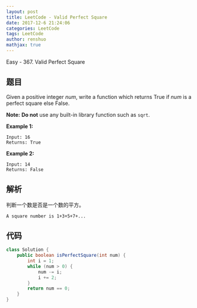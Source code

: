 ```yaml
---
layout: post
title: LeetCode - Valid Perfect Square
date: 2017-12-6 21:24:06
categories: LeetCode
tags: LeetCode
author: renshuo
mathjax: true
---
```


Easy - 367. Valid Perfect Square

<!--more-->

## 题目

Given a positive integer *num*, write a function which returns True if *num* is a perfect square else False.

**Note:** **Do not** use any built-in library function such as `sqrt`.

**Example 1:**

```
Input: 16
Returns: True

```

**Example 2:**

```
Input: 14
Returns: False
```

## 解析

判断一个数是否是一个数的平方。

`A square number is 1+3+5+7+...`

## 代码

``` java
class Solution {
    public boolean isPerfectSquare(int num) {
        int i = 1;
        while (num > 0) {
            num -= i;
            i += 2;
        }
        return num == 0;
    }
}
```